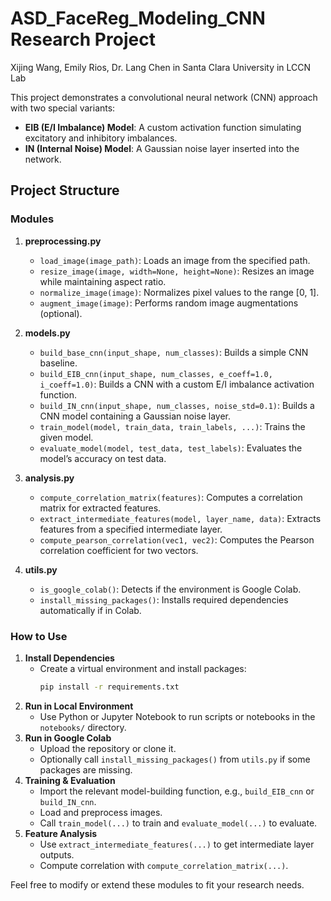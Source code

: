 # ASD_FaceReg_Modeling_CNN Research Project 
Xijing Wang, Emily Rios, Dr. Lang Chen in Santa Clara University in LCCN Lab

This project demonstrates a convolutional neural network (CNN) approach with two special variants:
- **EIB (E/I Imbalance) Model**: A custom activation function simulating excitatory and inhibitory imbalances.
- **IN (Internal Noise) Model**: A Gaussian noise layer inserted into the network.

## Project Structure


### Modules

1. **preprocessing.py**  
   - `load_image(image_path)`: Loads an image from the specified path.  
   - `resize_image(image, width=None, height=None)`: Resizes an image while maintaining aspect ratio.  
   - `normalize_image(image)`: Normalizes pixel values to the range [0, 1].  
   - `augment_image(image)`: Performs random image augmentations (optional).

2. **models.py**  
   - `build_base_cnn(input_shape, num_classes)`: Builds a simple CNN baseline.  
   - `build_EIB_cnn(input_shape, num_classes, e_coeff=1.0, i_coeff=1.0)`: Builds a CNN with a custom E/I imbalance activation function.  
   - `build_IN_cnn(input_shape, num_classes, noise_std=0.1)`: Builds a CNN model containing a Gaussian noise layer.  
   - `train_model(model, train_data, train_labels, ...)`: Trains the given model.  
   - `evaluate_model(model, test_data, test_labels)`: Evaluates the model’s accuracy on test data.

3. **analysis.py**  
   - `compute_correlation_matrix(features)`: Computes a correlation matrix for extracted features.  
   - `extract_intermediate_features(model, layer_name, data)`: Extracts features from a specified intermediate layer.  
   - `compute_pearson_correlation(vec1, vec2)`: Computes the Pearson correlation coefficient for two vectors.

4. **utils.py**  
   - `is_google_colab()`: Detects if the environment is Google Colab.  
   - `install_missing_packages()`: Installs required dependencies automatically if in Colab.

### How to Use

1. **Install Dependencies**  
   - Create a virtual environment and install packages:
     ```bash
     pip install -r requirements.txt
     ```
2. **Run in Local Environment**  
   - Use Python or Jupyter Notebook to run scripts or notebooks in the `notebooks/` directory.
3. **Run in Google Colab**  
   - Upload the repository or clone it.
   - Optionally call `install_missing_packages()` from `utils.py` if some packages are missing.
4. **Training & Evaluation**  
   - Import the relevant model-building function, e.g., `build_EIB_cnn` or `build_IN_cnn`.
   - Load and preprocess images.
   - Call `train_model(...)` to train and `evaluate_model(...)` to evaluate.
5. **Feature Analysis**  
   - Use `extract_intermediate_features(...)` to get intermediate layer outputs.
   - Compute correlation with `compute_correlation_matrix(...)`.

Feel free to modify or extend these modules to fit your research needs.

